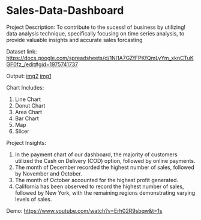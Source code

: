 # Sales-Data-Dashboard

Project Description:
To contribute to the sucess!
 of business by utilizing!
 data analysis technique, specifically focusing on time series analysis, to provide valuable insights and accurate sales forcasting


Dataset link: https://docs.google.com/spreadsheets/d/1NI1A7GZfFPKfQmLyYm_xknCTuKGF0fz_/edit#gid=1975741737

Output:
[img2](https://github.com/VanshC12/Sales-data-dashboard/assets/95523213/40b95853-51e2-415c-a34b-46dc30472855)
[img1](https://github.com/VanshC12/Sales-data-dashboard/assets/95523213/dff96788-5744-4453-af5d-b038f89d49db)








Chart Includes:

1. Line Chart
2. Donut Chart
3. Area Chart
4. Bar Chart
5. Map
6. Slicer
   
Project Insights:
1. In the payment chart of our dashboard, the majority of customers utilized the Cash on Delivery (COD) option, followed by online payments.
2. The month of December recorded the highest number of sales, followed by November and October.
3. The month of October accounted for the highest profit generated.
4. California has been observed to record the highest number of sales, followed by New York, with the remaining regions demonstrating varying levels of sales.

Demo:
https://www.youtube.com/watch?v=Erh02R9sbqw&t=1s

